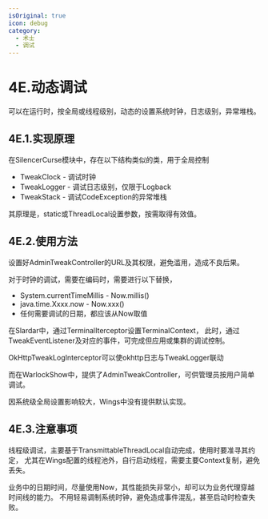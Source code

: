```yaml
---
isOriginal: true
icon: debug
category:
  - 术士
  - 调试
---
```


# 4E.动态调试

可以在运行时，按全局或线程级别，动态的设置系统时钟，日志级别，异常堆栈。

## 4E.1.实现原理

在SilencerCurse模块中，存在以下结构类似的类，用于全局控制

* TweakClock - 调试时钟
* TweakLogger - 调试日志级别，仅限于Logback
* TweakStack - 调试CodeException的异常堆栈

其原理是，static或ThreadLocal设置参数，按需取得有效值。

## 4E.2.使用方法

设置好AdminTweakController的URL及其权限，避免滥用，造成不良后果。

对于时钟的调试，需要在编码时，需要进行以下替换，

* System.currentTimeMillis - Now.millis()
* java.time.Xxxx.now - Now.xxx()
* 任何需要调试的日期，都应该从Now取值

在Slardar中，通过TerminalIterceptor设置TerminalContext，
此时，通过TweakEventListener及对应的事件，可完成但应用或集群的调试控制。

OkHttpTweakLogInterceptor可以使okhttp日志与TweakLogger联动

而在WarlockShow中，提供了AdminTweakController，可供管理员按用户简单调试。

因系统级全局设置影响较大，Wings中没有提供默认实现。

## 4E.3.注意事项

线程级调试，主要基于TransmittableThreadLocal自动完成，使用时要准寻其约定，
尤其在Wings配置的线程池外，自行启动线程，需要主要Context复制，避免丢失。

业务中的日期时间，尽量使用Now，其性能损失非常小，却可以为业务代理穿越时间线的能力。
不用轻易调制系统时钟，避免造成事件混乱，甚至启动时检查失败。
